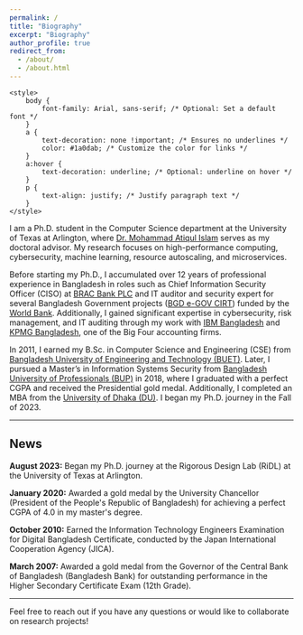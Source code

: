 ```yaml
---
permalink: /
title: "Biography"
excerpt: "Biography"
author_profile: true
redirect_from: 
  - /about/
  - /about.html
---
```


<html lang="en">
<head>
    <meta charset="UTF-8">
    <meta name="viewport" content="width=device-width, initial-scale=1.0">
    
    <style>
        body {
            font-family: Arial, sans-serif; /* Optional: Set a default font */
        }
        a {
            text-decoration: none !important; /* Ensures no underlines */
            color: #1a0dab; /* Customize the color for links */
        }
        a:hover {
            text-decoration: underline; /* Optional: underline on hover */
        }
        p {
            text-align: justify; /* Justify paragraph text */
        }
    </style>
</head>
<body>

<p>I am a Ph.D. student in the Computer Science department at the University of Texas at Arlington, where <a href="https://crystal.uta.edu/~mislam/">Dr. Mohammad Atiqul Islam</a> serves as my doctoral advisor. My research focuses on high-performance computing, cybersecurity, machine learning, resource autoscaling, and microservices.</p>

<p>Before starting my Ph.D., I accumulated over 12 years of professional experience in Bangladesh in roles such as Chief Information Security Officer (CISO) at <a href="https://www.bracbank.com/en/">BRAC Bank PLC</a> and IT auditor and security expert for several Bangladesh Government projects (<a href="https://www.cirt.gov.bd/">BGD e-GOV CIRT</a>) funded by the <a href="https://www.worldbank.org/">World Bank</a>. Additionally, I gained significant expertise in cybersecurity, risk management, and IT auditing through my work with <a href="https://www.ibm.com/us-en/">IBM Bangladesh</a> and <a href="https://kpmg.com/bd/en/home.html/">KPMG Bangladesh</a>, one of the Big Four accounting firms.</p>

<p>In 2011, I earned my B.Sc. in Computer Science and Engineering (CSE) from <a href="https://www.buet.ac.bd/web/#/">Bangladesh University of Engineering and Technology (BUET)</a>. Later, I pursued a Master’s in Information Systems Security from <a href="https://bup.edu.bd/">Bangladesh University of Professionals (BUP)</a> in 2018, where I graduated with a perfect CGPA and received the Presidential gold medal. Additionally, I completed an MBA from the <a href="https:/www.du.ac.bd/">University of Dhaka (DU)</a>. I began my Ph.D. journey in the Fall of 2023.</p>

---

<h2>News</h2>

<p><strong>August 2023:</strong> Began my Ph.D. journey at the Rigorous Design Lab (RiDL) at the University of Texas at Arlington.</p>

<p><strong>January 2020:</strong> Awarded a gold medal by the University Chancellor (President of the People's Republic of Bangladesh) for achieving a perfect CGPA of 4.0 in my master's degree.</p>

<p><strong>October 2010:</strong> Earned the Information Technology Engineers Examination for Digital Bangladesh Certificate, conducted by the Japan International Cooperation Agency (JICA).</p>

<p><strong>March 2007:</strong> Awarded a gold medal from the Governor of the Central Bank of Bangladesh (Bangladesh Bank) for outstanding performance in the Higher Secondary Certificate Exam (12th Grade).</p>

---

<p>Feel free to reach out if you have any questions or would like to collaborate on research projects!</p>

</body>
</html>
